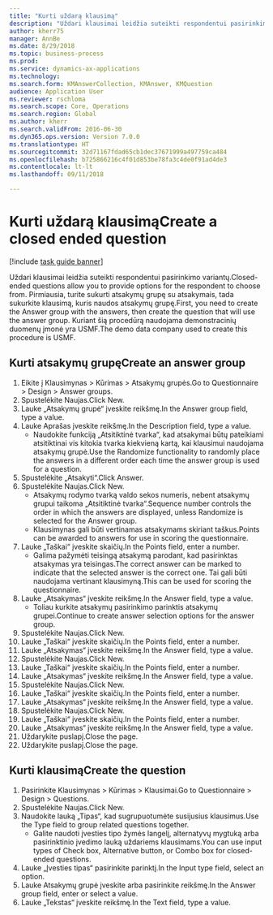 ```yaml
--- 
title: "Kurti uždarą klausimą"
description: "Uždari klausimai leidžia suteikti respondentui pasirinkimo variantų."
author: kherr75
manager: AnnBe
ms.date: 8/29/2018
ms.topic: business-process
ms.prod: 
ms.service: dynamics-ax-applications
ms.technology: 
ms.search.form: KMAnswerCollection, KMAnswer, KMQuestion
audience: Application User
ms.reviewer: rschloma
ms.search.scope: Core, Operations
ms.search.region: Global
ms.author: kherr
ms.search.validFrom: 2016-06-30
ms.dyn365.ops.version: Version 7.0.0
ms.translationtype: HT
ms.sourcegitcommit: 32d71167fdad65cb1dec37671999a497759ca484
ms.openlocfilehash: b725866216c4f01d853be78fa3c4de0f91ad4de3
ms.contentlocale: lt-lt
ms.lasthandoff: 09/11/2018

---
```

# <a name="create-a-closed-ended-question"></a><span data-ttu-id="ef75b-103">Kurti uždarą klausimą</span><span class="sxs-lookup"><span data-stu-id="ef75b-103">Create a closed ended question</span></span>

[!include [task guide banner](../../includes/task-guide-banner.md)]

<span data-ttu-id="ef75b-104">Uždari klausimai leidžia suteikti respondentui pasirinkimo variantų.</span><span class="sxs-lookup"><span data-stu-id="ef75b-104">Closed-ended questions allow you to provide options for the respondent to choose from.</span></span> <span data-ttu-id="ef75b-105">Pirmiausia, turite sukurti atsakymų grupę su atsakymais, tada sukurkite klausimą, kuris naudos atsakymų grupę.</span><span class="sxs-lookup"><span data-stu-id="ef75b-105">First, you need to create the Answer group with the answers, then create the question that will use the answer group.</span></span> <span data-ttu-id="ef75b-106">Kuriant šią procedūrą naudojama demonstracinių duomenų įmonė yra USMF.</span><span class="sxs-lookup"><span data-stu-id="ef75b-106">The demo data company used to create this procedure is USMF.</span></span>


## <a name="create-an-answer-group"></a><span data-ttu-id="ef75b-107">Kurti atsakymų grupę</span><span class="sxs-lookup"><span data-stu-id="ef75b-107">Create an answer group</span></span>
1. <span data-ttu-id="ef75b-108">Eikite į Klausimynas > Kūrimas > Atsakymų grupės.</span><span class="sxs-lookup"><span data-stu-id="ef75b-108">Go to Questionnaire > Design > Answer groups.</span></span>
2. <span data-ttu-id="ef75b-109">Spustelėkite Naujas.</span><span class="sxs-lookup"><span data-stu-id="ef75b-109">Click New.</span></span>
3. <span data-ttu-id="ef75b-110">Lauke „Atsakymų grupė“ įveskite reikšmę.</span><span class="sxs-lookup"><span data-stu-id="ef75b-110">In the Answer group field, type a value.</span></span>
4. <span data-ttu-id="ef75b-111">Lauke Aprašas įveskite reikšmę.</span><span class="sxs-lookup"><span data-stu-id="ef75b-111">In the Description field, type a value.</span></span>
    * <span data-ttu-id="ef75b-112">Naudokite funkciją „Atsitiktinė tvarka“, kad atsakymai būtų pateikiami atsitiktinai vis kitokia tvarka kiekvieną kartą, kai klausimui naudojama atsakymų grupė.</span><span class="sxs-lookup"><span data-stu-id="ef75b-112">Use the Randomize functionality to randomly place the answers in a different order each time the answer group is used for a question.</span></span>  
5. <span data-ttu-id="ef75b-113">Spustelėkite „Atsakyti“.</span><span class="sxs-lookup"><span data-stu-id="ef75b-113">Click Answer.</span></span>
6. <span data-ttu-id="ef75b-114">Spustelėkite Naujas.</span><span class="sxs-lookup"><span data-stu-id="ef75b-114">Click New.</span></span>
    * <span data-ttu-id="ef75b-115">Atsakymų rodymo tvarką valdo sekos numeris, nebent atsakymų grupui taikoma „Atsitiktinė tvarka“.</span><span class="sxs-lookup"><span data-stu-id="ef75b-115">Sequence number controls the order in which the answers are displayed, unless Randomize is selected for the Answer group.</span></span>  
    * <span data-ttu-id="ef75b-116">Klausimynas gali būti vertinamas atsakymams skiriant taškus.</span><span class="sxs-lookup"><span data-stu-id="ef75b-116">Points can be awarded to answers for use in scoring the questionnaire.</span></span>  
7. <span data-ttu-id="ef75b-117">Lauke „Taškai“ įveskite skaičių.</span><span class="sxs-lookup"><span data-stu-id="ef75b-117">In the Points field, enter a number.</span></span>
    * <span data-ttu-id="ef75b-118">Galima pažymėti teisingą atsakymą parodant, kad pasirinktas atsakymas yra teisingas.</span><span class="sxs-lookup"><span data-stu-id="ef75b-118">The correct answer can be marked to indicate that the selected answer is the correct one.</span></span> <span data-ttu-id="ef75b-119">Tai gali būti naudojama vertinant klausimyną.</span><span class="sxs-lookup"><span data-stu-id="ef75b-119">This can be used for scoring the questionnaire.</span></span>  
8. <span data-ttu-id="ef75b-120">Lauke „Atsakymas“ įveskite reikšmę.</span><span class="sxs-lookup"><span data-stu-id="ef75b-120">In the Answer field, type a value.</span></span>
    * <span data-ttu-id="ef75b-121">Toliau kurkite atsakymų pasirinkimo parinktis atsakymų grupei.</span><span class="sxs-lookup"><span data-stu-id="ef75b-121">Continue to create answer selection options for the answer group.</span></span>  
9. <span data-ttu-id="ef75b-122">Spustelėkite Naujas.</span><span class="sxs-lookup"><span data-stu-id="ef75b-122">Click New.</span></span>
10. <span data-ttu-id="ef75b-123">Lauke „Taškai“ įveskite skaičių.</span><span class="sxs-lookup"><span data-stu-id="ef75b-123">In the Points field, enter a number.</span></span>
11. <span data-ttu-id="ef75b-124">Lauke „Atsakymas“ įveskite reikšmę.</span><span class="sxs-lookup"><span data-stu-id="ef75b-124">In the Answer field, type a value.</span></span>
12. <span data-ttu-id="ef75b-125">Spustelėkite Naujas.</span><span class="sxs-lookup"><span data-stu-id="ef75b-125">Click New.</span></span>
13. <span data-ttu-id="ef75b-126">Lauke „Taškai“ įveskite skaičių.</span><span class="sxs-lookup"><span data-stu-id="ef75b-126">In the Points field, enter a number.</span></span>
14. <span data-ttu-id="ef75b-127">Lauke „Atsakymas“ įveskite reikšmę.</span><span class="sxs-lookup"><span data-stu-id="ef75b-127">In the Answer field, type a value.</span></span>
15. <span data-ttu-id="ef75b-128">Spustelėkite Naujas.</span><span class="sxs-lookup"><span data-stu-id="ef75b-128">Click New.</span></span>
16. <span data-ttu-id="ef75b-129">Lauke „Taškai“ įveskite skaičių.</span><span class="sxs-lookup"><span data-stu-id="ef75b-129">In the Points field, enter a number.</span></span>
17. <span data-ttu-id="ef75b-130">Lauke „Atsakymas“ įveskite reikšmę.</span><span class="sxs-lookup"><span data-stu-id="ef75b-130">In the Answer field, type a value.</span></span>
18. <span data-ttu-id="ef75b-131">Spustelėkite Naujas.</span><span class="sxs-lookup"><span data-stu-id="ef75b-131">Click New.</span></span>
19. <span data-ttu-id="ef75b-132">Lauke „Taškai“ įveskite skaičių.</span><span class="sxs-lookup"><span data-stu-id="ef75b-132">In the Points field, enter a number.</span></span>
20. <span data-ttu-id="ef75b-133">Lauke „Atsakymas“ įveskite reikšmę.</span><span class="sxs-lookup"><span data-stu-id="ef75b-133">In the Answer field, type a value.</span></span>
21. <span data-ttu-id="ef75b-134">Uždarykite puslapį.</span><span class="sxs-lookup"><span data-stu-id="ef75b-134">Close the page.</span></span>
22. <span data-ttu-id="ef75b-135">Uždarykite puslapį.</span><span class="sxs-lookup"><span data-stu-id="ef75b-135">Close the page.</span></span>

## <a name="create-the-question"></a><span data-ttu-id="ef75b-136">Kurti klausimą</span><span class="sxs-lookup"><span data-stu-id="ef75b-136">Create the question</span></span>
1. <span data-ttu-id="ef75b-137">Pasirinkite Klausimynas > Kūrimas > Klausimai.</span><span class="sxs-lookup"><span data-stu-id="ef75b-137">Go to Questionnaire > Design > Questions.</span></span>
2. <span data-ttu-id="ef75b-138">Spustelėkite Naujas.</span><span class="sxs-lookup"><span data-stu-id="ef75b-138">Click New.</span></span>
3. <span data-ttu-id="ef75b-139">Naudokite lauką „Tipas“, kad sugrupuotumėte susijusius klausimus.</span><span class="sxs-lookup"><span data-stu-id="ef75b-139">Use the Type field to group related questions together.</span></span>
    * <span data-ttu-id="ef75b-140">Galite naudoti įvesties tipo žymės langelį, alternatyvų mygtuką arba pasirinktinio įvedimo lauką uždariems klausimams.</span><span class="sxs-lookup"><span data-stu-id="ef75b-140">You can use input types of Check box, Alternative button, or Combo box for closed-ended questions.</span></span>  
4. <span data-ttu-id="ef75b-141">Lauke „Įvesties tipas“ pasirinkite parinktį.</span><span class="sxs-lookup"><span data-stu-id="ef75b-141">In the Input type field, select an option.</span></span>
5. <span data-ttu-id="ef75b-142">Lauke Atsakymų grupė įveskite arba pasirinkite reikšmę.</span><span class="sxs-lookup"><span data-stu-id="ef75b-142">In the Answer group field, enter or select a value.</span></span>
6. <span data-ttu-id="ef75b-143">Lauke „Tekstas“ įveskite reikšmę.</span><span class="sxs-lookup"><span data-stu-id="ef75b-143">In the Text field, type a value.</span></span>


